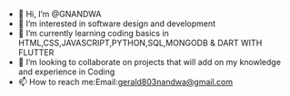 - 👋 Hi, I’m @GNANDWA
- 👀 I’m interested in software design and development 
- 🌱 I’m currently learning coding basics in HTML,CSS,JAVASCRIPT,PYTHON,SQL,MONGODB & DART WITH FLUTTER
- 💞️ I’m looking to collaborate on projects that will add on my knowledge and experience in Coding
- 📫 How to reach me:Email:gerald803nandwa@gmail.com

<!---
BLVCHO/BLVCHO is a ✨ special ✨ repository because its `README.md` (this file) appears on your GitHub profile.
You can click the Preview link to take a look at your changes.
--->

